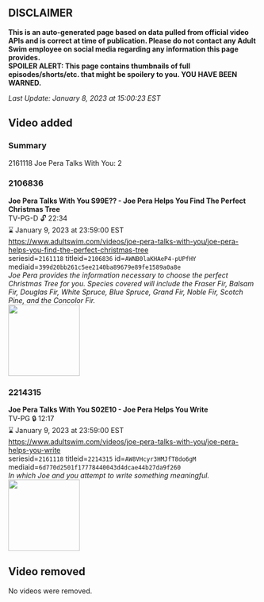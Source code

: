 ## DISCLAIMER
**This is an auto-generated page based on data pulled from official video APIs and is correct at time of publication. Please do not contact any Adult Swim employee on social media regarding any information this page provides.**  
**SPOILER ALERT: This page contains thumbnails of full episodes/shorts/etc. that might be spoilery to you. YOU HAVE BEEN WARNED.**  

_Last Update: January 8, 2023 at 15:00:23 EST_
## Video added
### Summary
2161118 Joe Pera Talks With You: 2  
### 2106836
**Joe Pera Talks With You S99E?? - Joe Pera Helps You Find The Perfect Christmas Tree**  
TV-PG-D 🔓 22:34  
⌛ January 9, 2023 at 23:59:00 EST  
https://www.adultswim.com/videos/joe-pera-talks-with-you/joe-pera-helps-you-find-the-perfect-christmas-tree  
seriesid=`2161118` titleid=`2106836` id=`AWNB0laKHAeP4-pUPfHY` mediaid=`399d20bb261c5ee2140ba89679e89fe1589a0a8e`  
_Joe Pera provides the information necessary to choose the perfect Christmas Tree for you. Species covered will include the Fraser Fir, Balsam Fir, Douglas Fir, White Spruce, Blue Spruce, Grand Fir, Noble Fir, Scotch Pine, and the Concolor Fir._  
<a href="https://i.cdn.turner.com/adultswim/big/image-upload/thumbnails/thumb-2_image-15258176632836.jpg"><img src="https://i.cdn.turner.com/adultswim/big/image-upload/thumbnails/thumb-2_image-15258176632836.jpg" height="144px" /></a>
### 2214315
**Joe Pera Talks With You S02E10 - Joe Pera Helps You Write**  
TV-PG 🔒 12:17  
⌛ January 9, 2023 at 23:59:00 EST  
https://www.adultswim.com/videos/joe-pera-talks-with-you/joe-pera-helps-you-write  
seriesid=`2161118` titleid=`2214315` id=`AW8VHcyr3HMJfT8do6gM` mediaid=`6d770d2501f17778440043d4dcae44b27da9f260`  
_In which Joe and you attempt to write something meaningful._  
<a href="https://media.cdn.adultswim.com/uploads/20191217/thumbnails/2_1912171327296-joeperatalks_210_dup-20191120.jpg"><img src="https://media.cdn.adultswim.com/uploads/20191217/thumbnails/2_1912171327296-joeperatalks_210_dup-20191120.jpg" height="144px" /></a>
## Video removed
No videos were removed.  
